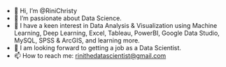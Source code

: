 - 👋 Hi, I’m @RiniChristy
- 👀 I’m passionate about Data Science.
- 🌱 I have a keen interest in Data Analysis & Visualization using Machine Learning, Deep Learning, Excel, Tableau, PowerBI, Google Data Studio, MySQL, SPSS & ArcGIS, and learning more.
- 💞️ I am looking forward to getting a job as a Data Scientist.
- 📫 How to reach me: rinithedatascientist@gmail.com

<!---
RiniChristy/RiniChristy is a ✨ special ✨ repository because its `README.md` (this file) appears on your GitHub profile.
You can click the Preview link to take a look at your changes.
--->
